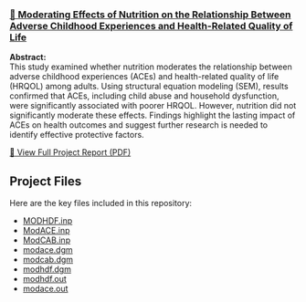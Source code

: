 ### [🥗 Moderating Effects of Nutrition on the Relationship Between Adverse Childhood Experiences and Health-Related Quality of Life](https://github.com/Carley589/Moderating-Effects-of-Nutrition)

**Abstract:**  
This study examined whether nutrition moderates the relationship between adverse childhood experiences (ACEs) and health-related quality of life (HRQOL) among adults. Using structural equation modeling (SEM), results confirmed that ACEs, including child abuse and household dysfunction, were significantly associated with poorer HRQOL. However, nutrition did not significantly moderate these effects. Findings highlight the lasting impact of ACEs on health outcomes and suggest further research is needed to identify effective protective factors.

[📄 View Full Project Report (PDF)](Nutrition-ACE-Qual%20of%20Life-SEM.pdf)
## Project Files

Here are the key files included in this repository:
- [MODHDF.inp](MODHDF.inp)
- [ModACE.inp](ModACE.inp)
- [ModCAB.inp](ModCAB.inp)
- [modace.dgm](modace.dgm)
- [modcab.dgm](modcab.dgm)
- [modhdf.dgm](modhdf.dgm)
- [modhdf.out](modhdf.out)
- [modace.out](modace.out)
